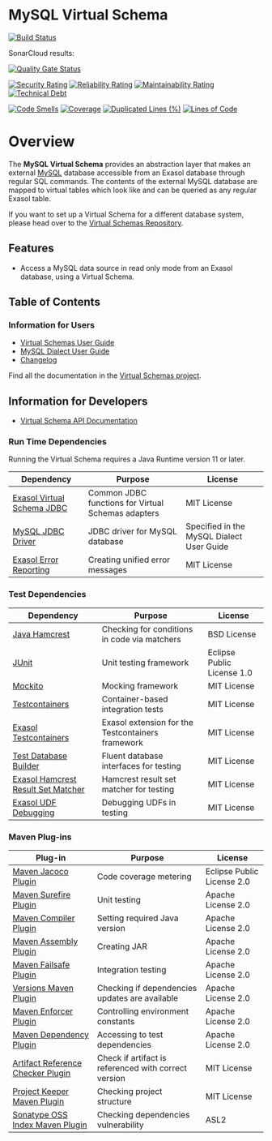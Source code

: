 # MySQL Virtual Schema

[![Build Status](https://api.travis-ci.com/exasol/mysql-virtual-schema.svg?branch=main)](https://travis-ci.com/exasol/mysql-virtual-schema)

SonarCloud results:

[![Quality Gate Status](https://sonarcloud.io/api/project_badges/measure?project=com.exasol%3Amysql-virtual-schema&metric=alert_status)](https://sonarcloud.io/dashboard?id=com.exasol%3Amysql-virtual-schema)

[![Security Rating](https://sonarcloud.io/api/project_badges/measure?project=com.exasol%3Amysql-virtual-schema&metric=security_rating)](https://sonarcloud.io/dashboard?id=com.exasol%3Amysql-virtual-schema)
[![Reliability Rating](https://sonarcloud.io/api/project_badges/measure?project=com.exasol%3Amysql-virtual-schema&metric=reliability_rating)](https://sonarcloud.io/dashboard?id=com.exasol%3Amysql-virtual-schema)
[![Maintainability Rating](https://sonarcloud.io/api/project_badges/measure?project=com.exasol%3Amysql-virtual-schema&metric=sqale_rating)](https://sonarcloud.io/dashboard?id=com.exasol%3Amysql-virtual-schema)
[![Technical Debt](https://sonarcloud.io/api/project_badges/measure?project=com.exasol%3Amysql-virtual-schema&metric=sqale_index)](https://sonarcloud.io/dashboard?id=com.exasol%3Amysql-virtual-schema)

[![Code Smells](https://sonarcloud.io/api/project_badges/measure?project=com.exasol%3Amysql-virtual-schema&metric=code_smells)](https://sonarcloud.io/dashboard?id=com.exasol%3Amysql-virtual-schema)
[![Coverage](https://sonarcloud.io/api/project_badges/measure?project=com.exasol%3Amysql-virtual-schema&metric=coverage)](https://sonarcloud.io/dashboard?id=com.exasol%3Amysql-virtual-schema)
[![Duplicated Lines (%)](https://sonarcloud.io/api/project_badges/measure?project=com.exasol%3Amysql-virtual-schema&metric=duplicated_lines_density)](https://sonarcloud.io/dashboard?id=com.exasol%3Amysql-virtual-schema)
[![Lines of Code](https://sonarcloud.io/api/project_badges/measure?project=com.exasol%3Amysql-virtual-schema&metric=ncloc)](https://sonarcloud.io/dashboard?id=com.exasol%3Amysql-virtual-schema)

# Overview

The **MySQL Virtual Schema** provides an abstraction layer that makes an external [MySQL](https://www.mysql.com/) database accessible from an Exasol database through regular SQL commands. The contents of the external MySQL database are mapped to virtual tables which look like and can be queried as any regular Exasol table.

If you want to set up a Virtual Schema for a different database system, please head over to the [Virtual Schemas Repository][virtual-schemas].

## Features

* Access a MySQL data source in read only mode from an Exasol database, using a Virtual Schema.

## Table of Contents

### Information for Users

* [Virtual Schemas User Guide][virtual-schemas-user-guide]
* [MySQL Dialect User Guide](doc/user_guide/mysql_user_guide.md)
* [Changelog](doc/changes/changelog.md)

Find all the documentation in the [Virtual Schemas project][vs-doc].

## Information for Developers 

* [Virtual Schema API Documentation][vs-api]

### Run Time Dependencies

Running the Virtual Schema requires a Java Runtime version 11 or later.

| Dependency                                                         | Purpose                                                | License                                   |
|--------------------------------------------------------------------|--------------------------------------------------------|-------------------------------------------|
| [Exasol Virtual Schema JDBC][virtual-schema-common-jdbc]           | Common JDBC functions for Virtual Schemas adapters     | MIT License                               |
| [MySQL JDBC Driver][mysql-jdbc-driver]                             | JDBC driver for MySQL database                         | Specified in the MySQL Dialect User Guide |
| [Exasol Error Reporting][exasol-error-reporting]                   | Creating unified error messages                        | MIT License                               |

### Test Dependencies

| Dependency                                                         | Purpose                                                | License                       |
|--------------------------------------------------------------------|--------------------------------------------------------|-------------------------------|
| [Java Hamcrest](http://hamcrest.org/JavaHamcrest/)                 | Checking for conditions in code via matchers           | BSD License                   |
| [JUnit](https://junit.org/junit5)                                  | Unit testing framework                                 | Eclipse Public License 1.0    |
| [Mockito](http://site.mockito.org/)                                | Mocking framework                                      | MIT License                   |
| [Testcontainers](https://www.testcontainers.org/)                  | Container-based integration tests                      | MIT License                   |
| [Exasol Testcontainers][exasol-testcontainers]                     | Exasol extension for the Testcontainers framework      | MIT License                   |
| [Test Database Builder][test-db-builder]                           | Fluent database interfaces for testing                 | MIT License                   |
| [Exasol Hamcrest Result Set Matcher][exasol-hamcrest]              | Hamcrest result set matcher for testing                | MIT License                   |
| [Exasol UDF Debugging][udf-debugging-java]                         | Debugging UDFs in testing                              | MIT License                   |


### Maven Plug-ins

| Plug-in                                                            | Purpose                                                | License                       |
|--------------------------------------------------------------------|--------------------------------------------------------|-------------------------------|
| [Maven Jacoco Plugin][maven-jacoco-plugin]                         | Code coverage metering                                 | Eclipse Public License 2.0    |
| [Maven Surefire Plugin][maven-surefire-plugin]                     | Unit testing                                           | Apache License 2.0            |
| [Maven Compiler Plugin][maven-compiler-plugin]                     | Setting required Java version                          | Apache License 2.0            |
| [Maven Assembly Plugin][maven-assembly-plugin]                     | Creating JAR                                           | Apache License 2.0            |
| [Maven Failsafe Plugin][maven-failsafe-plugin]                     | Integration testing                                    | Apache License 2.0            |
| [Versions Maven Plugin][versions-maven-plugin]                     | Checking if dependencies updates are available         | Apache License 2.0            |
| [Maven Enforcer Plugin][maven-enforcer-plugin]                     | Controlling environment constants                      | Apache License 2.0            |
| [Maven Dependency Plugin][maven-dependency-plugin]                 | Accessing to test dependencies                         | Apache License 2.0            |
| [Artifact Reference Checker Plugin][artifact-ref-checker-plugin]   | Check if artifact is referenced with correct version   | MIT License                   |
| [Project Keeper Maven Plugin][project-keeper-maven-plugin]         | Checking project structure                             | MIT License                   |
| [Sonatype OSS Index Maven Plugin][sonatype-oss-index-maven-plugin] | Checking dependencies vulnerability                    | ASL2                          |

[virtual-schema-common-jdbc]: https://github.com/exasol/virtual-schema-common-jdbc
[mysql-jdbc-driver]: https://dev.mysql.com/downloads/connector/j/
[exasol-error-reporting]: https://github.com/exasol/error-reporting-java/

[exasol-testcontainers]: https://github.com/exasol/exasol-testcontainers
[test-db-builder]: https://github.com/exasol/test-db-builder/
[exasol-hamcrest]: https://github.com/exasol/hamcrest-resultset-matcher
[udf-debugging-java]: https://github.com/exasol/udf-debugging-java

[maven-jacoco-plugin]: https://www.eclemma.org/jacoco/trunk/doc/maven.html
[maven-surefire-plugin]: https://maven.apache.org/surefire/maven-surefire-plugin/
[maven-compiler-plugin]: https://maven.apache.org/plugins/maven-compiler-plugin/
[maven-assembly-plugin]: https://maven.apache.org/plugins/maven-assembly-plugin/
[maven-failsafe-plugin]: https://maven.apache.org/surefire/maven-failsafe-plugin/
[versions-maven-plugin]: https://www.mojohaus.org/versions-maven-plugin/
[maven-enforcer-plugin]: http://maven.apache.org/enforcer/maven-enforcer-plugin/
[artifact-ref-checker-plugin]: https://github.com/exasol/artifact-reference-checker-maven-plugin
[maven-dependency-plugin]: https://maven.apache.org/plugins/maven-dependency-plugin/
[project-keeper-maven-plugin]: https://github.com/exasol/project-keeper-maven-plugin
[sonatype-oss-index-maven-plugin]: https://sonatype.github.io/ossindex-maven/maven-plugin/

[virtual-schemas-user-guide]: https://docs.exasol.com/database_concepts/virtual_schemas.htm
[virtual-schemas]: https://github.com/exasol/virtual-schemas
[vs-api]: https://github.com/exasol/virtual-schema-common-java/blob/master/doc/development/api/virtual_schema_api.md
[vs-doc]: https://github.com/exasol/virtual-schemas/tree/master/doc
